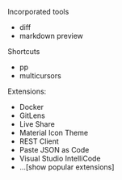 Incorporated tools
- diff
- markdown preview

Shortcuts
- pp
- multicursors

Extensions:
- Docker
- GitLens
- Live Share
- Material Icon Theme
- REST Client
- Paste JSON as Code
- Visual Studio IntelliCode
- ...[show popular extensions]
